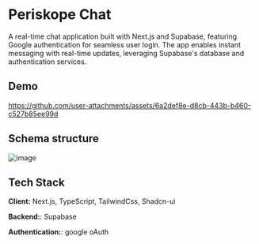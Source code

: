 
# Periskope Chat
A real-time chat application built with Next.js and Supabase, featuring Google authentication for seamless user login. The app enables instant messaging with real-time updates, leveraging Supabase's database and authentication services.


## Demo 

https://github.com/user-attachments/assets/6a2def8e-d8cb-443b-b460-c527b85ee99d


## Schema structure
![image](https://github.com/user-attachments/assets/de88a68e-9a84-4796-a5fa-9d5ffcc84381)
## Tech Stack

**Client:** Next.js, TypeScript, TailwindCss, Shadcn-ui

**Backend:**: Supabase

**Authentication:**: google oAuth

